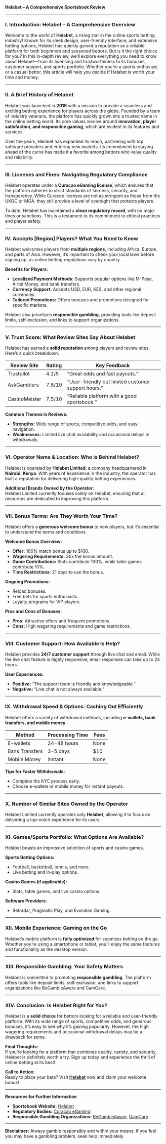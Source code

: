 **Helabet – A Comprehensive Sportsbook Review**  

---

### **I. Introduction: Helabet – A Comprehensive Overview**  
Welcome to the world of **Helabet**, a rising star in the online sports betting industry! Known for its sleek design, user-friendly interface, and extensive betting options, Helabet has quickly gained a reputation as a reliable platform for both beginners and seasoned bettors. But is it the right choice for you? In this in-depth review, we’ll explore everything you need to know about Helabet—from its licensing and trustworthiness to its bonuses, customer support, and sports portfolio. Whether you’re a sports enthusiast or a casual bettor, this article will help you decide if Helabet is worth your time and money.  

---

### **II. A Brief History of Helabet**  
Helabet was launched in **2019** with a mission to provide a seamless and exciting betting experience for players across the globe. Founded by a team of industry veterans, the platform has quickly grown into a trusted name in the online betting world. Its core values revolve around **innovation, player satisfaction, and responsible gaming**, which are evident in its features and services.  

Over the years, Helabet has expanded its reach, partnering with top software providers and entering new markets. Its commitment to staying ahead of the curve has made it a favorite among bettors who value quality and reliability.  

---

### **III. Licenses and Fines: Navigating Regulatory Compliance**  
Helabet operates under a **Curacao eGaming license**, which ensures that the platform adheres to strict standards of fairness, security, and transparency. While Curacao licenses are not as stringent as those from the UKGC or MGA, they still provide a level of oversight that protects players.  

To date, Helabet has maintained a **clean regulatory record**, with no major fines or sanctions. This is a testament to its commitment to ethical practices and player safety.  

---

### **IV. Accepts [Region] Players? What You Need to Know**  
Helabet welcomes players from **multiple regions**, including Africa, Europe, and parts of Asia. However, it’s important to check your local laws before signing up, as online betting regulations vary by country.  

**Benefits for Players:**  
- **Localized Payment Methods:** Supports popular options like M-Pesa, Airtel Money, and bank transfers.  
- **Currency Support:** Accepts USD, EUR, KES, and other regional currencies.  
- **Tailored Promotions:** Offers bonuses and promotions designed for specific markets.  

Helabet also prioritizes **responsible gambling**, providing tools like deposit limits, self-exclusion, and links to support organizations.  

---

### **V. Trust Score: What Review Sites Say About Helabet**  
Helabet has earned a **solid reputation** among players and review sites. Here’s a quick breakdown:  

| **Review Site** | **Rating** | **Key Feedback** |  
|------------------|------------|------------------|  
| Trustpilot       | 4.2/5      | “Great odds and fast payouts.” |  
| AskGamblers      | 7.8/10     | “User-friendly but limited customer support hours.” |  
| CasinoMeister    | 7.5/10     | “Reliable platform with a good sportsbook.” |  

**Common Themes in Reviews:**  
- **Strengths:** Wide range of sports, competitive odds, and easy navigation.  
- **Weaknesses:** Limited live chat availability and occasional delays in withdrawals.  

---

### **VI. Operator Name & Location: Who is Behind Helabet?**  
Helabet is operated by **Helabet Limited**, a company headquartered in **Nairobi, Kenya**. With years of experience in the industry, the operator has built a reputation for delivering high-quality betting experiences.  

**Additional Brands Owned by the Operator:**  
Helabet Limited currently focuses solely on Helabet, ensuring that all resources are dedicated to improving this platform.  

---

### **VII. Bonus Terms: Are They Worth Your Time?**  
Helabet offers a **generous welcome bonus** to new players, but it’s essential to understand the terms and conditions.  

**Welcome Bonus Overview:**  
- **Offer:** 100% match bonus up to $100.  
- **Wagering Requirements:** 30x the bonus amount.  
- **Game Contributions:** Slots contribute 100%, while table games contribute 10%.  
- **Time Restrictions:** 21 days to use the bonus.  

**Ongoing Promotions:**  
- Reload bonuses.  
- Free bets for sports enthusiasts.  
- Loyalty programs for VIP players.  

**Pros and Cons of Bonuses:**  
- **Pros:** Attractive offers and frequent promotions.  
- **Cons:** High wagering requirements and game restrictions.  

---

### **VIII. Customer Support: How Available Is Help?**  
Helabet provides **24/7 customer support** through live chat and email. While the live chat feature is highly responsive, email responses can take up to 24 hours.  

**User Experiences:**  
- **Positive:** “The support team is friendly and knowledgeable.”  
- **Negative:** “Live chat is not always available.”  

---

### **IX. Withdrawal Speed & Options: Cashing Out Efficiently**  
Helabet offers a variety of withdrawal methods, including **e-wallets, bank transfers, and mobile money**.  

| **Method**       | **Processing Time** | **Fees** |  
|-------------------|---------------------|----------|  
| E-wallets         | 24-48 hours         | None     |  
| Bank Transfers    | 3-5 days            | $10      |  
| Mobile Money      | Instant             | None     |  

**Tips for Faster Withdrawals:**  
- Complete the KYC process early.  
- Choose e-wallets or mobile money for instant payouts.  

---

### **X. Number of Similar Sites Owned by the Operator**  
Helabet Limited currently operates only **Helabet**, allowing it to focus on delivering a top-notch experience for its users.  

---

### **XI. Games/Sports Portfolio: What Options Are Available?**  
Helabet boasts an impressive selection of sports and casino games.  

**Sports Betting Options:**  
- Football, basketball, tennis, and more.  
- Live betting and in-play options.  

**Casino Games (if applicable):**  
- Slots, table games, and live casino options.  

**Software Providers:**  
- Betradar, Pragmatic Play, and Evolution Gaming.  

---

### **XII. Mobile Experience: Gaming on the Go**  
Helabet’s mobile platform is **fully optimized** for seamless betting on the go. Whether you’re using a smartphone or tablet, you’ll enjoy the same features and functionality as the desktop version.  

---

### **XIII. Responsible Gambling: Your Safety Matters**  
Helabet is committed to promoting **responsible gambling**. The platform offers tools like deposit limits, self-exclusion, and links to support organizations like BeGambleAware and GamCare.  

---

### **XIV. Conclusion: Is Helabet Right for You?**  
Helabet is a **solid choice** for bettors looking for a reliable and user-friendly platform. With its wide range of sports, competitive odds, and generous bonuses, it’s easy to see why it’s gaining popularity. However, the high wagering requirements and occasional withdrawal delays may be a drawback for some.  

**Final Thoughts:**  
If you’re looking for a platform that combines quality, variety, and security, Helabet is definitely worth a try. Sign up today and experience the thrill of online betting at its best!  

**Call to Action:**  
Ready to place your bets? Visit **[Helabet](https://helabet.com)** now and claim your welcome bonus!  

---

**Resources for Further Information**  
- **Sportsbook Website:** [Helabet](https://helabet.com)  
- **Regulatory Bodies:** [Curacao eGaming](https://www.curacao-egaming.com)  
- **Responsible Gambling Organizations:** [BeGambleAware](https://www.begambleaware.org), [GamCare](https://www.gamcare.org.uk)  

--- 

**Disclaimer:** Always gamble responsibly and within your means. If you feel you may have a gambling problem, seek help immediately.